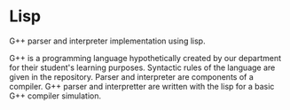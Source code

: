 # Lisp
G++ parser and interpreter implementation using lisp.

G++ is a programming language hypothetically created by our department for their student's learning purposes. Syntactic rules of the language are given in the repository.
Parser and interpreter are components of a compiler. G++ parser and interpretter are written with the lisp for a basic G++ compiler simulation.

